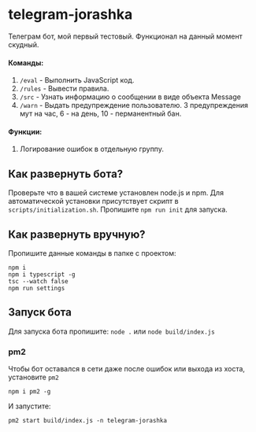 # telegram-jorashka
Телеграм бот, мой первый тестовый. Функционал на данный момент скудный.
#### Команды:
1. `/eval` - Выполнить JavaScript код.
2. `/rules` - Вывести правила.
3. `/src` - Узнать информацию о сообщении в виде объекта Message
4. `/warn` - Выдать предупреждение пользователю. 3 предупреждения мут на час, 6 - на день, 10 - перманентный бан.
#### Функции:
1. Логирование ошибок в отдельную группу.

## Как развернуть бота?
Проверьте что в вашей системе установлен node.js и npm.
Для автоматической установки присутствует скрипт в `scripts/initialization.sh`.
Пропишите `npm run init` для запуска.
## Как развернуть вручную?
Пропишите данные команды в папке с проектом:
```fix
npm i
npm i typescript -g
tsc --watch false
npm run settings
```

## Запуск бота
Для запуска бота пропишите: `node .` или `node build/index.js`

### pm2
Чтобы бот оставался в сети даже после ошибок или выхода из хоста, установите `pm2`
```fix
npm i pm2 -g
```
И запустите:
```fix
pm2 start build/index.js -n telegram-jorashka
```